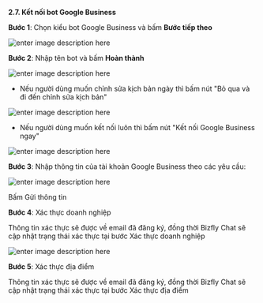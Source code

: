 **2.7. Kết nối bot Google Business**

**Bước 1**: Chọn kiểu bot Google Business và bấm **Bước tiếp theo**

![enter image description here](https://chatbizfly.mediacdn.vn/2023/06/05/chatbot/img/1685955497647da3a9c7eeb_gg1jpg.jpg)

**Bước 2**: Nhập tên bot và bấm **Hoàn thành**

![enter image description here](https://chatbizfly.mediacdn.vn/2023/06/05/chatbot/img/1685955738647da49aacf4d_gg2jpg.jpg)

-  Nếu người dùng muốn chỉnh sửa kịch bản ngày thì bấm nút "Bỏ qua và đi đến chỉnh sửa kịch bản"

![enter image description here](https://chatbizfly.mediacdn.vn/2023/06/05/chatbot/img/1685955791647da4cf98a8b_gg3jpg.jpg)

- Nếu người dùng muốn kết nối luôn thì bấm nút "Kết nối Google Business ngay"

![enter image description here](https://chatbizfly.mediacdn.vn/2023/06/05/chatbot/img/1685955859647da5136b5ff_gg4jpg.jpg)

**Bước 3**: Nhập thông tin của tài khoản Google Business theo các yêu cầu:

![enter image description here](https://chatbizfly.mediacdn.vn/2023/06/05/chatbot/img/1685956006647da5a692248_gg5jpg.jpg)

Bấm Gửi thông tin 

**Bước 4**:  Xác thực doanh nghiệp

Thông tin xác thực sẽ được về email đã đăng ký, đồng thời Bizfly Chat sẽ cập nhật trạng thái xác thực tại bước Xác thực doanh nghiệp

![enter image description here](https://chatbizfly.mediacdn.vn/2023/06/12/chatbot/img/16865411486486935c5522b_gg6jpg.jpg)

**Bước 5**:  Xác thực địa điểm 

Thông tin xác thực sẽ được về email đã đăng ký, đồng thời Bizfly Chat sẽ cập nhật trạng thái xác thực tại bước Xác thực địa điểm



